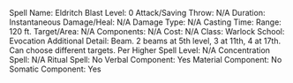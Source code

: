 
Spell Name: Eldritch Blast
Level: 0
Attack/Saving Throw: N/A
Duration: Instantaneous
Damage/Heal: N/A
Damage Type: N/A
Casting Time: 
Range: 120 ft.
Target/Area: N/A
Components: N/A
Cost: N/A
Class: Warlock
School: Evocation
Additional Detail: Beam. 2 beams at 5th level, 3 at 11th, 4 at 17th. Can choose different targets.
Per Higher Spell Level: N/A
Concentration Spell: N/A
Ritual Spell: No
Verbal Component: Yes
Material Component: No
Somatic Component: Yes
